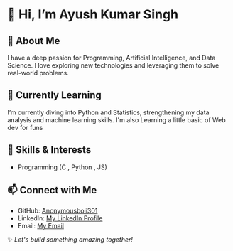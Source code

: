 # 👋 Hi, I’m Ayush Kumar Singh  

## 👀 About Me  
I have a deep passion for Programming, Artificial Intelligence, and Data Science. I love exploring new technologies and leveraging them to solve real-world problems. 

## 🌱 Currently Learning  
I’m currently diving into Python and Statistics, strengthening my data analysis and machine learning skills.
I'm also Learning a little basic of Web dev for funs 

## 🚀 Skills & Interests  
- Programming (C , Python , JS)  

## 📫 Connect with Me  
- GitHub: [Anonymousboii301](https://github.com/Anonymousboii301)  
- LinkedIn: [My LinkedIn Profile](https://www.linkedin.com/in/ayush-kumar-b89460320/)  
- Email: [My Email](kumarayush0883professional@gmail.com)  

✨ _Let's build something amazing together!_  

